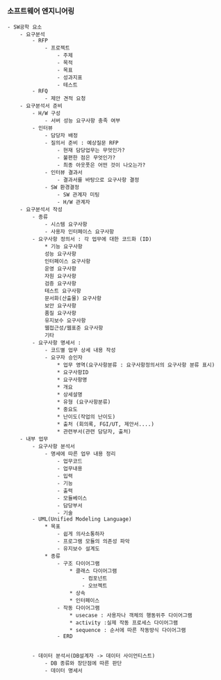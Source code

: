 ### 소프트웨어 엔지니어링
    - SW공학 요소
        - 요구분석
            - RFP
                - 프로젝트 
                    - 주제
                    - 목적
                    - 목표
                    - 성과지표
                    - 테스트
            - RFQ
                - 제안 견적 요청
        - 요구분석서 준비
            - H/W 구성
                - 서버 성능 요구사항 충족 여부
            - 인터뷰
                - 담당자 배정
                - 질의서 준비 : 예상질문 RFP
                    - 현재 담당업무는 무엇인가?
                    - 불편한 점은 무엇인가?
                    - 최종 아웃풋은 어떤 것이 나오는가?
                - 인터뷰 결과서 
                    - 결과서를 바탕으로 요구사항 결정
                - SW 환경결정
                    - SW 관계자 미팅
                    - H/W 관계자
        - 요구분석서 작성
            - 종류
                - 시스템 요구사항
                - 사용자 인터페이스 요구사항
            - 요구사항 정의서 : 각 업무에 대한 코드화 (ID)
                * 기능 요구사항
                성능 요구사항
                인터페이스 요구사항
                운영 요구사항
                자원 요구사항
                검증 요구사항
                테스트 요구사항
                문서화(산출물) 요구사항
                보안 요구사항
                품질 요구사항
                유지보수 요구사항
                웹접근성/웹표준 요구사항
                기타
            - 요구사항 명세서 :
                - 코드별 업무 상세 내용 작성
                - 요구자 승인자
                    * 업무 영역(요구사항분류 : 요구사항정의서의 요구사항 분류 표시)
                    * 요구사항ID
                    * 요구사항명
                    * 개요
                    * 상세설명
                    * 유형 (요구사항분류)
                    * 중요도
                    * 난이도(작업의 난이도)
                    * 출처 (회의록, FGI/UT, 제안서....)
                    * 관련부서(관련 담당자, 출처)
        - 내부 업무
            - 요구사항 분석서
                - 명세에 따른 업무 내용 정리
                    - 업무코드
                    - 업무내용
                    - 입력
                    - 기능
                    - 출력
                    - 모듈베이스
                    - 담당부서
                    - 기술
            - UML(Unified Modeling Language)
                * 목표
                    - 쉽게 의사소통하자
                    - 프로그램 모듈의 의존성 파악
                    - 유지보수 설계도
                * 종류
                    - 구조 다이어그램
                        * 클래스 다이어그램
                            - 컴포넌트
                            - 오브젝트 
                        * 상속
                        * 인터페이스
                    - 작동 다이어그램
                        * usecase : 사용자나 객체의 행동위주 다이어그램
                        * activity :실제 작동 프로세스 다이어그램
                        * sequence : 순서에 따른 작동방식 다이어그램
                    - ERD


            - 데이터 분석서(DB설계자 -> 데이터 사이언티스트)
                - DB 종류와 장단점에 따른 판단
                - 데이터 명세서
